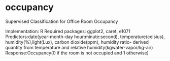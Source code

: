 # occupancy
Supervised Classification for Office Room Occupancy

Implementation: R
Required packages: ggplot2, caret, e1071
Predictors:date(year-month-day hour:minute:second), temperature(celsius), humidity(%),light(Lux), carbon dioxide(ppm), humidity ratio- derived quantity from temperature and relative humidity(kgwater-vapor/kg-air)
Response:Occupancy(0 if the room is not occupied and 1 otherwise)
